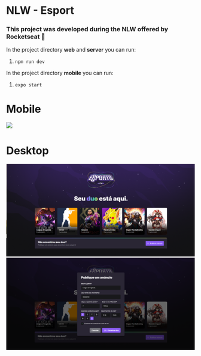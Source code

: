 # NLW - Esport

### This project was developed during the NLW offered by Rocketseat 🚀

In the project directory **web** and **server** you can run:

 1. `npm run dev`

In the project directory **mobile** you can run:

1. `expo start`

# Mobile

![](web/src/assets/mobile-works.gif)


# Desktop

![](web/src/assets/image-interface-desktop.png)
![](web/src/assets/image-interface-ads-desk.png)



